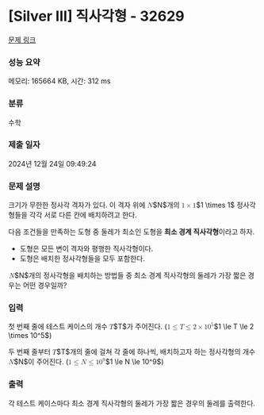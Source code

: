 # [Silver III] 직사각형 - 32629 

[문제 링크](https://www.acmicpc.net/problem/32629) 

### 성능 요약

메모리: 165664 KB, 시간: 312 ms

### 분류

수학

### 제출 일자

2024년 12월 24일 09:49:24

### 문제 설명

<p style="user-select: auto !important;">크기가 무한한 정사각 격자가 있다. 이 격자 위에 <mjx-container class="MathJax" jax="CHTML" style="font-size: 99.7%; position: relative; user-select: auto !important;"><mjx-math class="MJX-TEX" aria-hidden="true" style="user-select: auto !important;"><mjx-mi class="mjx-i" style="user-select: auto !important;"><mjx-c class="mjx-c1D441 TEX-I" style="user-select: auto !important;"></mjx-c></mjx-mi></mjx-math><mjx-assistive-mml unselectable="on" display="inline" style="user-select: auto !important;"><math xmlns="http://www.w3.org/1998/Math/MathML" style="user-select: auto !important;"><mi style="user-select: auto !important;">N</mi></math></mjx-assistive-mml><span aria-hidden="true" class="no-mathjax mjx-copytext" style="user-select: auto !important;">$N$</span></mjx-container>개의 <mjx-container class="MathJax" jax="CHTML" style="font-size: 99.7%; position: relative; user-select: auto !important;"><mjx-math class="MJX-TEX" aria-hidden="true" style="user-select: auto !important;"><mjx-mn class="mjx-n" style="user-select: auto !important;"><mjx-c class="mjx-c31" style="user-select: auto !important;"></mjx-c></mjx-mn><mjx-mo class="mjx-n" space="3" style="user-select: auto !important;"><mjx-c class="mjx-cD7" style="user-select: auto !important;"></mjx-c></mjx-mo><mjx-mn class="mjx-n" space="3" style="user-select: auto !important;"><mjx-c class="mjx-c31" style="user-select: auto !important;"></mjx-c></mjx-mn></mjx-math><mjx-assistive-mml unselectable="on" display="inline" style="user-select: auto !important;"><math xmlns="http://www.w3.org/1998/Math/MathML" style="user-select: auto !important;"><mn style="user-select: auto !important;">1</mn><mo style="user-select: auto !important;">×</mo><mn style="user-select: auto !important;">1</mn></math></mjx-assistive-mml><span aria-hidden="true" class="no-mathjax mjx-copytext" style="user-select: auto !important;">$1 \times 1$</span></mjx-container> 정사각형들을 각각 서로 다른 칸에 배치하려고 한다.</p>

<p style="user-select: auto !important;">다음 조건들을 만족하는 도형 중 둘레가 최소인 도형을 <strong style="user-select: auto !important;">최소 경계 직사각형</strong>이라고 하자.</p>

<ul style="user-select: auto !important;">
	<li style="user-select: auto !important;">도형은 모든 변이 격자와 평행한 직사각형이다.</li>
	<li style="user-select: auto !important;">도형은 배치한 정사각형들을 모두 포함한다.</li>
</ul>

<p style="user-select: auto !important;"><mjx-container class="MathJax" jax="CHTML" style="font-size: 99.7%; position: relative; user-select: auto !important;"> <mjx-math class="MJX-TEX" aria-hidden="true" style="user-select: auto !important;"><mjx-mi class="mjx-i" style="user-select: auto !important;"><mjx-c class="mjx-c1D441 TEX-I" style="user-select: auto !important;"></mjx-c></mjx-mi></mjx-math><mjx-assistive-mml unselectable="on" display="inline" style="user-select: auto !important;"><math xmlns="http://www.w3.org/1998/Math/MathML" style="user-select: auto !important;"><mi style="user-select: auto !important;">N</mi></math></mjx-assistive-mml><span aria-hidden="true" class="no-mathjax mjx-copytext" style="user-select: auto !important;">$N$</span></mjx-container>개의 정사각형을 배치하는 방법들 중 최소 경계 직사각형의 둘레가 가장 짧은 경우는 어떤 경우일까?</p>

### 입력 

 <p style="user-select: auto !important;">첫 번째 줄에 테스트 케이스의 개수 <mjx-container class="MathJax" jax="CHTML" style="font-size: 99.7%; position: relative; user-select: auto !important;"><mjx-math class="MJX-TEX" aria-hidden="true" style="user-select: auto !important;"><mjx-mi class="mjx-i" style="user-select: auto !important;"><mjx-c class="mjx-c1D447 TEX-I" style="user-select: auto !important;"></mjx-c></mjx-mi></mjx-math><mjx-assistive-mml unselectable="on" display="inline" style="user-select: auto !important;"><math xmlns="http://www.w3.org/1998/Math/MathML" style="user-select: auto !important;"><mi style="user-select: auto !important;">T</mi></math></mjx-assistive-mml><span aria-hidden="true" class="no-mathjax mjx-copytext" style="user-select: auto !important;">$T$</span></mjx-container>가 주어진다. (<mjx-container class="MathJax" jax="CHTML" style="font-size: 99.7%; position: relative; user-select: auto !important;"><mjx-math class="MJX-TEX" aria-hidden="true" style="user-select: auto !important;"><mjx-mn class="mjx-n" style="user-select: auto !important;"><mjx-c class="mjx-c31" style="user-select: auto !important;"></mjx-c></mjx-mn><mjx-mo class="mjx-n" space="4" style="user-select: auto !important;"><mjx-c class="mjx-c2264" style="user-select: auto !important;"></mjx-c></mjx-mo><mjx-mi class="mjx-i" space="4" style="user-select: auto !important;"><mjx-c class="mjx-c1D447 TEX-I" style="user-select: auto !important;"></mjx-c></mjx-mi><mjx-mo class="mjx-n" space="4" style="user-select: auto !important;"><mjx-c class="mjx-c2264" style="user-select: auto !important;"></mjx-c></mjx-mo><mjx-mn class="mjx-n" space="4" style="user-select: auto !important;"><mjx-c class="mjx-c32" style="user-select: auto !important;"></mjx-c></mjx-mn><mjx-mo class="mjx-n" space="3" style="user-select: auto !important;"><mjx-c class="mjx-cD7" style="user-select: auto !important;"></mjx-c></mjx-mo><mjx-msup space="3" style="user-select: auto !important;"><mjx-mn class="mjx-n" style="user-select: auto !important;"><mjx-c class="mjx-c31" style="user-select: auto !important;"></mjx-c><mjx-c class="mjx-c30" style="user-select: auto !important;"></mjx-c></mjx-mn><mjx-script style="vertical-align: 0.393em; user-select: auto !important;"><mjx-mn class="mjx-n" size="s" style="user-select: auto !important;"><mjx-c class="mjx-c35" style="user-select: auto !important;"></mjx-c></mjx-mn></mjx-script></mjx-msup></mjx-math><mjx-assistive-mml unselectable="on" display="inline" style="user-select: auto !important;"><math xmlns="http://www.w3.org/1998/Math/MathML" style="user-select: auto !important;"><mn style="user-select: auto !important;">1</mn><mo style="user-select: auto !important;">≤</mo><mi style="user-select: auto !important;">T</mi><mo style="user-select: auto !important;">≤</mo><mn style="user-select: auto !important;">2</mn><mo style="user-select: auto !important;">×</mo><msup style="user-select: auto !important;"><mn style="user-select: auto !important;">10</mn><mn style="user-select: auto !important;">5</mn></msup></math></mjx-assistive-mml><span aria-hidden="true" class="no-mathjax mjx-copytext" style="user-select: auto !important;">$1 \le T \le 2 \times 10^5$</span></mjx-container>)</p>

<p style="user-select: auto !important;">두 번째 줄부터 <mjx-container class="MathJax" jax="CHTML" style="font-size: 99.7%; position: relative; user-select: auto !important;"><mjx-math class="MJX-TEX" aria-hidden="true" style="user-select: auto !important;"><mjx-mi class="mjx-i" style="user-select: auto !important;"><mjx-c class="mjx-c1D447 TEX-I" style="user-select: auto !important;"></mjx-c></mjx-mi></mjx-math><mjx-assistive-mml unselectable="on" display="inline" style="user-select: auto !important;"><math xmlns="http://www.w3.org/1998/Math/MathML" style="user-select: auto !important;"><mi style="user-select: auto !important;">T</mi></math></mjx-assistive-mml><span aria-hidden="true" class="no-mathjax mjx-copytext" style="user-select: auto !important;">$T$</span></mjx-container>개의 줄에 걸쳐 각 줄에 하나씩, 배치하고자 하는 정사각형의 개수 <mjx-container class="MathJax" jax="CHTML" style="font-size: 99.7%; position: relative; user-select: auto !important;"><mjx-math class="MJX-TEX" aria-hidden="true" style="user-select: auto !important;"><mjx-mi class="mjx-i" style="user-select: auto !important;"><mjx-c class="mjx-c1D441 TEX-I" style="user-select: auto !important;"></mjx-c></mjx-mi></mjx-math><mjx-assistive-mml unselectable="on" display="inline" style="user-select: auto !important;"><math xmlns="http://www.w3.org/1998/Math/MathML" style="user-select: auto !important;"><mi style="user-select: auto !important;">N</mi></math></mjx-assistive-mml><span aria-hidden="true" class="no-mathjax mjx-copytext" style="user-select: auto !important;">$N$</span></mjx-container>이 주어진다. (<mjx-container class="MathJax" jax="CHTML" style="font-size: 99.7%; position: relative; user-select: auto !important;"><mjx-math class="MJX-TEX" aria-hidden="true" style="user-select: auto !important;"><mjx-mn class="mjx-n" style="user-select: auto !important;"><mjx-c class="mjx-c31" style="user-select: auto !important;"></mjx-c></mjx-mn><mjx-mo class="mjx-n" space="4" style="user-select: auto !important;"><mjx-c class="mjx-c2264" style="user-select: auto !important;"></mjx-c></mjx-mo><mjx-mi class="mjx-i" space="4" style="user-select: auto !important;"><mjx-c class="mjx-c1D441 TEX-I" style="user-select: auto !important;"></mjx-c></mjx-mi><mjx-mo class="mjx-n" space="4" style="user-select: auto !important;"><mjx-c class="mjx-c2264" style="user-select: auto !important;"></mjx-c></mjx-mo><mjx-msup space="4" style="user-select: auto !important;"><mjx-mn class="mjx-n" style="user-select: auto !important;"><mjx-c class="mjx-c31" style="user-select: auto !important;"></mjx-c><mjx-c class="mjx-c30" style="user-select: auto !important;"></mjx-c></mjx-mn><mjx-script style="vertical-align: 0.393em; user-select: auto !important;"><mjx-mn class="mjx-n" size="s" style="user-select: auto !important;"><mjx-c class="mjx-c39" style="user-select: auto !important;"></mjx-c></mjx-mn></mjx-script></mjx-msup></mjx-math><mjx-assistive-mml unselectable="on" display="inline" style="user-select: auto !important;"><math xmlns="http://www.w3.org/1998/Math/MathML" style="user-select: auto !important;"><mn style="user-select: auto !important;">1</mn><mo style="user-select: auto !important;">≤</mo><mi style="user-select: auto !important;">N</mi><mo style="user-select: auto !important;">≤</mo><msup style="user-select: auto !important;"><mn style="user-select: auto !important;">10</mn><mn style="user-select: auto !important;">9</mn></msup></math></mjx-assistive-mml><span aria-hidden="true" class="no-mathjax mjx-copytext" style="user-select: auto !important;">$1 \le N \le 10^9$</span></mjx-container>)</p>

### 출력 

 <p style="user-select: auto !important;">각 테스트 케이스마다 최소 경계 직사각형의 둘레가 가장 짧은 경우의 둘레를 출력한다.</p>

